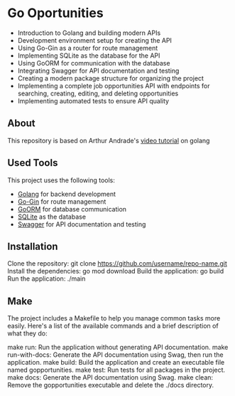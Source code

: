 # Go Oportunities

- Introduction to Golang and building modern APIs
- Development environment setup for creating the API
- Using Go-Gin as a router for route management
- Implementing SQLite as the database for the API
- Using GoORM for communication with the database
- Integrating Swagger for API documentation and testing
- Creating a modern package structure for organizing the project
- Implementing a complete job opportunities API with endpoints for searching, creating, editing, and deleting opportunities
- Implementing automated tests to ensure API quality

## About
This repository is based on Arthur Andrade's [video tutorial](https://youtu.be/wyEYpX5U4Vg) on golang

## Used Tools

This project uses the following tools:

- [Golang](https://golang.org/) for backend development
- [Go-Gin](https://github.com/gin-gonic/gin) for route management
- [GoORM](https://gorm.io/) for database communication
- [SQLite](https://www.sqlite.org/index.html) as the database
- [Swagger](https://swagger.io/) for API documentation and testing

## Installation
Clone the repository: git clone https://github.com/username/repo-name.git
Install the dependencies: go mod download
Build the application: go build
Run the application: ./main

## Make
The project includes a Makefile to help you manage common tasks more easily. Here's a list of the available commands and a brief description of what they do:

make run: Run the application without generating API documentation.
make run-with-docs: Generate the API documentation using Swag, then run the application.
make build: Build the application and create an executable file named gopportunities.
make test: Run tests for all packages in the project.
make docs: Generate the API documentation using Swag.
make clean: Remove the gopportunities executable and delete the ./docs directory.

